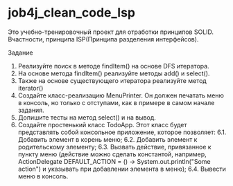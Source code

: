 # job4j_clean_code_lsp
Это учебно-тренировочный проект для отработки принципов SOLID.
Вчастности, принципа ISP(Принципа разделения интерфейсов).

Задание

1. Реализуйте поиск в методе findItem() на основе DFS итератора.
2. На основе метода findItem() реализуйте методы add() и select().
3. Также на основе существующего итератора реализуйте метод iterator()
4. Создайте класс-реализацию MenuPrinter. Он должен печатать меню в консоль, но только с отступами, как в примере в самом начале задания.
5. Допишите тесты на метод select() и на вывод.
6. Создайте простенький класс TodoApp. Этот класс будет представлять собой консольное приложение, которое позволяет:
   6.1. Добавить элемент в корень меню;
   6.2. Добавить элемент к родительскому элементу;
   6.3. Вызвать действие, привязанное к пункту меню (действие можно сделать константой,
   например, ActionDelegate DEFAULT_ACTION = () -> System.out.println("Some action") и указывать при добавлении элемента в меню);
   6.4. Вывести меню в консоль. 